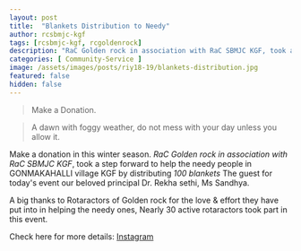 ```yaml
---
layout: post
title:  "Blankets Distribution to Needy"
author: rcsbmjc-kgf
tags: [rcsbmjc-kgf, rcgoldenrock]
description: "RaC Golden rock in association with RaC SBMJC KGF, took a step forward to help the needy people in GONMAKAHALLI village KGF by distributing 100 blankets The guest for today's event our beloved principal Dr. Rekha sethi, Ms Sandhya.."
categories: [ Community-Service ]
image: /assets/images/posts/riy18-19/blankets-distribution.jpg
featured: false
hidden: false
---
```


> Make a Donation.

> A dawn with foggy weather, do not mess with your day unless you allow it.

Make a donation in this winter season. *RaC Golden rock in association with RaC SBMJC KGF*, took a step forward to help the needy people in GONMAKAHALLI village KGF by distributing *100 blankets* The guest for today's event our beloved principal Dr. Rekha sethi, Ms Sandhya.

A big thanks to Rotaractors of Golden rock for the love & effort they have put into in helping the needy ones, Nearly 30 active rotaractors took part in this event.

Check here for more details: <a rel="noopener noreferrer" target="_blank" href="https://www.instagram.com/p/BsQYkRnHwkn/?utm_source=ig_share_sheet&igshid=55ui2amccrlr">Instagram</a>